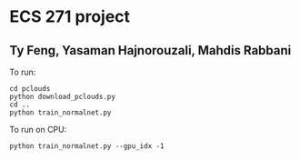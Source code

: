 # ECS 271 project

## Ty Feng, Yasaman Hajnorouzali, Mahdis Rabbani

To run:
```
cd pclouds
python download_pclouds.py
cd ..
python train_normalnet.py

```

To run on CPU:
```
python train_normalnet.py --gpu_idx -1

```
